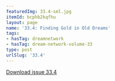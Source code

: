 ```yaml
---
featuredImg: 33.4-sml.jpg
itemId: bcphb2kqfhu
layout: page
name: '33.4: Finding Gold in Old Dreams'
tags:
- hasTag: dreamnetwork
- hasTag: dream-network-volume-33
type: post
urlSlug: '33.4'
---
```

<a href="../files/pdfs/Volume_33/33.4_gold_in_old_dreams.pdf" download="">Download issue 33.4</a>